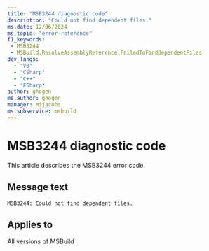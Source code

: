 ```yaml
---
title: "MSB3244 diagnostic code"
description: "Could not find dependent files."
ms.date: 12/06/2024
ms.topic: "error-reference"
f1_keywords:
 - MSB3244
 - MSBuild.ResolveAssemblyReference.FailedToFindDependentFiles
dev_langs:
  - "VB"
  - "CSharp"
  - "C++"
  - "FSharp"
author: ghogen
ms.author: ghogen
manager: mijacobs
ms.subservice: msbuild
---
```


# MSB3244 diagnostic code

<!-- :::ErrorDefinitionDescription::: -->
<!-- :::editable-content name="introDescription"::: -->
This article describes the MSB3244 error code.
<!-- :::editable-content-end::: -->

## Message text

`MSB3244: Could not find dependent files.`

<!-- :::editable-content name="postOutputDescription"::: -->
<!--
{StrBegin="MSB3244: "}
-->
<!-- :::editable-content-end::: -->
<!-- :::ErrorDefinitionDescription-end::: -->

## Applies to

All versions of MSBuild
